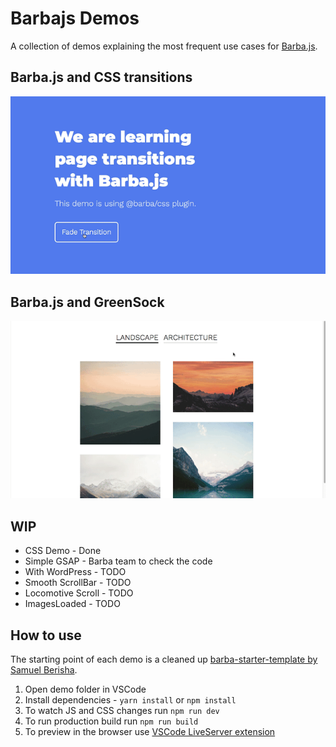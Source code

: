 # Barbajs Demos
A collection of demos explaining the most frequent use cases for [Barba.js](https://barba.js.org/).

## Barba.js and CSS transitions

![Barba.js and CSS Plugin](/assets/barba-css-demo.gif)

## Barba.js and GreenSock

![Barba.js and GreenSock](/assets/barba-with-gsap.gif)

## WIP

- CSS Demo - Done
- Simple GSAP - Barba team to check the code
- With WordPress - TODO
- Smooth ScrollBar - TODO
- Locomotive Scroll - TODO
- ImagesLoaded - TODO

## How to use
The starting point of each demo is a cleaned up [barba-starter-template by Samuel Berisha](https://github.com/mrsamse/barba-starter-template).

1. Open demo folder in VSCode
2. Install dependencies - `yarn install` or `npm install`
3. To watch JS and CSS changes run `npm run dev`
4. To run production build run `npm run build`
5. To preview in the browser use [VSCode LiveServer extension](https://marketplace.visualstudio.com/items?itemName=ritwickdey.LiveServer)
